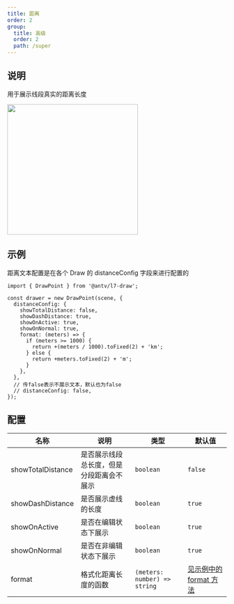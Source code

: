 ```yaml
---
title: 距离
order: 2
group:
  title: 高级
  order: 2
  path: /super
---
```


## 说明

用于展示线段真实的距离长度

<img src="https://gw.alipayobjects.com/mdn/rms_2591f5/afts/img/A*phM1SKhldcQAAAAAAAAAAAAAARQnAQ" width="300" />

## 示例

距离文本配置是在各个 Draw 的 distanceConfig 字段来进行配置的

```tsx | pure
import { DrawPoint } from '@antv/l7-draw';

const drawer = new DrawPoint(scene, {
  distanceConfig: {
    showTotalDistance: false,
    showDashDistance: true,
    showOnActive: true,
    showOnNormal: true,
    format: (meters) => {
      if (meters >= 1000) {
        return +(meters / 1000).toFixed(2) + 'km';
      } else {
        return +meters.toFixed(2) + 'm';
      }
    },
  },
  // 传false表示不展示文本，默认也为false
  // distanceConfig: false,
});
```

## 配置

| 名称              | 说明                                     | 类型                         | 默认值                          |
| ----------------- | ---------------------------------------- | ---------------------------- | ------------------------------- |
| showTotalDistance | 是否展示线段总长度，但是分段距离会不展示 | `boolean`                    | `false`                         |
| showDashDistance  | 是否展示虚线的长度                       | `boolean`                    | `true`                          |
| showOnActive      | 是否在编辑状态下展示                     | `boolean`                    | `true`                          |
| showOnNormal      | 是否在非编辑状态下展示                   | `boolean`                    | `true`                          |
| format            | 格式化距离长度的函数                     | `(meters: number) => string` | [见示例中的 format 方法](#示例) |
